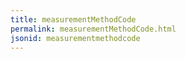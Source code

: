 ```yaml
---
title: measurementMethodCode
permalink: measurementMethodCode.html
jsonid: measurementmethodcode
---
```

